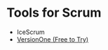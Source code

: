 Tools for Scrum
==

* IceScrum
* [VersionOne (Free to Try)](https://www.versionone.com/product/lifecycle/pricing-and-editions/?utm_content=content_link)